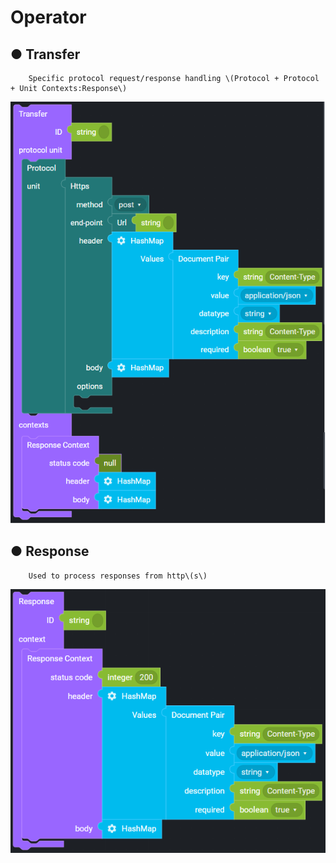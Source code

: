# Operator

## ● Transfer

        Specific protocol request/response handling \(Protocol + Protocol + Unit Contexts:Response\)

![](../../../img/assets/image%20%28203%29.png)

## ● Response

        Used to process responses from http\(s\)

![](../../../img/assets/image%20%28186%29.png)
